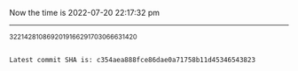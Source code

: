 Now the time is 2022-07-20 22:17:32 pm

---

<small>3221428108692019166291703066631420</small>

```txt

Latest commit SHA is: c354aea888fce86dae0a71758b11d45346543823
```
